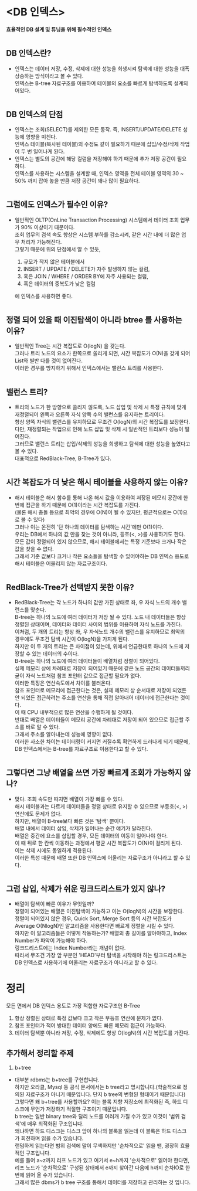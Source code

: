 # <DB 인덱스>
**효율적인 DB 설계 및 튜닝을 위해 필수적인 인덱스**  
#

## DB 인덱스란?
- 인덱스는 데이터 저장, 수정, 삭제에 대한 성능을 희생시켜 탐색에 대한 성능을 대폭 상승하는 방식이라고 볼 수 있다.  
  인덱스는 B-tree 자료구조를 이용하여 테이블의 요소를 빠르게 탐색하도록 설계되어있다.
#
## DB 인덱스의 단점
- 인덱스는 조회(SELECT)를 제외한 모든 동작. 즉, INSERT/UPDATE/DELETE 성능에 영향을 미친다.  
  인덱스 테이블(복사된 테이블)의 수정도 같이 필요하기 때문에 삽입/수정/삭제 작업이 두 번 일어나게 된다.
- 인덱스는 별도의 공간에 해당 컬럼을 저장해야 하기 때문에 추가 저장 공간이 필요하다.  
  인덱스를 사용하는 시스템을 설계할 때, 인덱스 영역을 전체 테이블 영역의 30 ~ 50% 까지 잡아 놓을 만큼 저장 공간이 꽤나 많이 필요하다.
#
## 그럼에도 인덱스가 필수인 이유?
- 일반적인 OLTP(OnLine Transaction Processing) 시스템에서 데이터 조회 업무가 90% 이상이기 때문이다.  
  조회 업무의 검색 속도 향상은 시스템 부하를 감소시켜, 같은 시간 내에 더 많은 업무 처리가 가능해진다.  
  그렇기 때문에 위의 단점에서 알 수 있듯,


    1. 규모가 작지 않은 테이블에서  
    2. INSERT / UPDATE / DELETE가 자주 발생하지 않는 컬럼,  
    3. 혹은 JOIN / WHERE / ORDER BY에 자주 사용되는 컬럼,  
    4. 혹은 데이터의 중복도가 낮은 컬럼

    에 인덱스를 사용하면 좋다.
#
## 정렬 되어 있을 때 이진탐색이 아니라 btree 를 사용하는 이유?
- 일반적인 Tree는 시간 복잡도로 O(logN) 을 갖는다.  
  그러나 트리 노드의 요소가 한쪽으로 쏠리게 되면, 시간 복잡도가 O(N)을 갖게 되어 List와 별반 다를 것이 없어진다.  
  이러한 경우를 방지하기 위해서 인덱스에서는 밸런스 트리를 사용한다.
#
## 밸런스 트리?
- 트리의 노드가 한 방향으로 쏠리지 않도록, 노드 삽입 및 삭제 시 특정 규칙에 맞게 재정렬되어 왼쪽과 오른쪽 자식 양쪽 수의 밸런스를 유지하는 트리이다.  
  항상 양쪽 자식의 밸런스를 유지하므로 무조건 O(logN)의 시간 복잡도를 보장한다.  
  다만, 재정렬되는 작업으로 인해 노드 삽입 및 삭제 시 일반적인 트리보다 성능이 떨어진다.  
  그러므로 밸런스 트리는 삽입/삭제의 성능을 희생하고 탐색에 대한 성능을 높였다고 볼 수 있다.  
  대표적으로 RedBlack-Tree, B-Tree가 있다.
#
## 시간 복잡도가 더 낮은 해시 테이블을 사용하지 않는 이유?
- 해시 테이블은 해시 함수를 통해 나온 해시 값을 이용하여 저장된 메모리 공간에 한 번에 접근을 하기 때문에 O(1)이라는 시간 복잡도를 가진다.  
  (물론 해시 충돌 등으로 최악의 경우에 O(N)이 될 수 있지만, 평균적으로는 O(1)으로 볼 수 있다)  
  그러나 이는 온전히 '단 하나의 데이터를 탐색하는 시간'에만 O(1)이다.  
  우리는 DB에서 하나의 값 만을 찾는 것이 아니라, 등호(<, >)를 사용하기도 한다.  
  모든 값이 정렬되어 있지 않으므로, 해시 테이블에서는 특정 기준보다 크거나 작은 값을 찾을 수 없다.  
  그래서 기준 값보다 크거나 작은 요소들을 탐색할 수 있어야하는 DB 인덱스 용도로 해시 테이블은 어울리지 않는 자료구조이다.
#
## RedBlack-Tree가 선택받지 못한 이유?
- RedBlack-Tree는 각 노드가 하나의 값만 가진 상태로 좌, 우 자식 노드의 개수 밸런스를 맞춘다.  
  B-tree는 하나의 노드에 여러 데이터가 저장 될 수 있다. 노드 내 데이터들은 항상 정렬된 상태이며, 데이터와 데이터 사이의 범위를 이용하여 자식 노드를 가진다.  
  이처럼, 두 개의 트리는 항상 좌, 우 자식노드 개수의 밸런스를 유지하므로 최악의 경우에도 무조건 탐색 시간이 O(logN)을 가지게 된다.  
  하지만 이 두 개의 트리는 큰 차이점이 있는데, 위에서 언급한대로 하나의 노드에 저장할 수 있는 데이터의 수이다.  
  B-tree는 하나의 노드에 여러 데이터들이 배열처럼 정렬이 되어있다.  
  실제 메모리 상에 차례대로 저장이 되어있기 때문에 같은 노드 공간의 데이터들끼리 굳이 자식 노드처럼 참조 포인터 값으로 접근할 필요가 없다.  
  이러한 특징은 연산속도에서 차이를 불러온다.  
  참조 포인터로 메모리에 접근한다는 것은, 실제 메모리 상 순서대로 저장이 되었든 안 되었든 접근하려는 주소를 연산을 통해 직접 알아내어 데이터에 접근한다는 것이다.  
  이 때 CPU 내부적으로 많은 연산을 수행하게 될 것이다.  
  반대로 배열은 데이터들이 메모리 공간에 차례대로 저장이 되어 있으므로 접근할 주소를 바로 알 수 있다.  
  그래서 주소를 알아내는데 성능에 영향이 없다.  
  이러한 사소한 차이는 데이터량이 커지면 커질수록 확연하게 드러나게 되기 때문에, DB 인덱스에서는 B-tree를 자료구조로 이용한다고 할 수 있다.
#
## 그렇다면 그냥 배열을 쓰면 가장 빠르게 조회가 가능하지 않나?
- 맞다. 조회 속도만 따지면 배열이 가장 빠를 수 있다.  
  해시 테이블과는 다르게 데이터들을 정렬 상태로 유지할 수 있으므로 부등호(<, >) 연산에도 문제가 없다.  
  하지만, 배열이 B-tree보다 빠른 것은 '탐색' 뿐이다.  
  배열 내에서 데이터 삽입, 삭제가 일어나는 순간 얘기가 달라진다.  
  배열은 중간에 요소를 삽입할 경우, 모든 데이터의 이동이 일어나야 한다.  
  이 때 뒤로 한 칸씩 이동하는 과정에서 평균 시간 복잡도가 O(N)이 걸리게 된다.  
  이는 삭제 시에도 동일하게 적용된다.  
  이러한 특성 때문에 배열 또한 DB 인덱스에 어울리는 자료구조가 아니라고 할 수 있다.
#
## 그럼 삽입, 삭제가 쉬운 링크드리스트가 있지 않나?
- 배열이 탐색이 빠른 이유가 무엇일까?  
  정렬이 되어있는 배열은 이진탐색이 가능하고 이는 O(logN)의 시간을 보장한다.  
  정렬이 되어있지 않은 경우, Quick Sort, Merge Sort 등의 시간 복잡도가 Average O(NlogN)인 알고리즘을 사용한다면 빠르게 정렬을 시킬 수 있다.  
  하지만 이 알고리즘들은 어떻게 작동하는가? 배열의 총 길이를 알아야하고, Index Number가 파악이 가능해야 하다.  
  링크드리스트에는 Index Number라는 개념이 없다.  
  따라서 무조건 가장 앞 부분인 'HEAD'부터 탐색을 시작해야 하는 링크드리스트는 DB 인덱스로 사용하기에 어울리는 자료구조가 아니라고 할 수 있다.
#
# 정리
모든 면에서 DB 인덱스 용도로 가장 적합한 자료구조인 B-Tree
1. 항상 정렬된 상태로 특정 값보다 크고 작은 부등호 연산에 문제가 없다.
2. 참조 포인터가 적어 방대한 데이터 양에도 빠른 메모리 접근이 가능하다.
3. 데이터 탐색뿐 아니라 저장, 수정, 삭제에도 항상 O(logN)의 시간 복잡도를 가진다.


## 추가해서 정리할 주제
1. b+tree
- 대부분 rdbms는 b+tree를 구현합니다.  
  하지만 오라클, Mysql 등 공식 문서에서는 b tree라고 명시합니다.(학술적으로 정의된 자료구조가 아니기 때문입니다. 단지 b tree의 변형된 형태이기 때문입니다)  
  그렇다면 왜 b+tree를 사용할까요? 이는 블록 지향 저장소에 최적화된 즉, 하드 디스크에 무언가 저장하기 적절한 구조이기 때문입니다.  
  b tree는 일반 binary tree와 달리 노드를 여러개 가질 수가 있고 이것이 '범위 검색'에 매우 최적화된 구조입니다.  
  왜냐하면 하드 디스크는 디스크 암이 하나의 블록을 읽는데 이 블록은 하드 디스크가 회전하며 읽을 수가 있습니다.  
  랜덤하게 읽는다면 범위 검색에 말이 무색하지만 '순차적으로' 읽을 땐, 굉장히 효율적인 구조입니다.  
  예를 들어 a~z까지 리프 노드가 있고 여기서 e~h까지 '순차적으로' 읽어야 한다면,  
  리프 노드가 '순차적으로' 구성된 상태에서 e까지 찾아간 다음에 h까지 순차IO로 한 번에 읽어 올 수가 있습니다.  
  그래서 많은 dbms가 b tree 구조를 통해서 데이터를 저장하고 관리하는 것 입니다.  